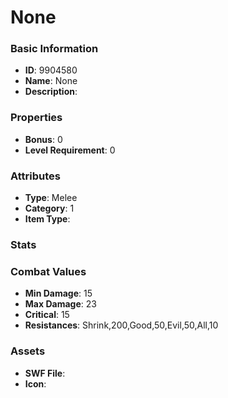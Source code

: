 # None



### Basic Information

- **ID**: 9904580
- **Name**: None
- **Description**: 

### Properties

- **Bonus**: 0
- **Level Requirement**: 0

### Attributes

- **Type**: Melee
- **Category**: 1
- **Item Type**: 

### Stats


### Combat Values

- **Min Damage**: 15
- **Max Damage**: 23
- **Critical**: 15
- **Resistances**: Shrink,200,Good,50,Evil,50,All,10

### Assets

- **SWF File**: 
- **Icon**: 

